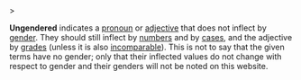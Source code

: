 <!-- markdownlint-disable MD041 -->>
**Ungendered** indicates a [pronoun](pronomen.md) or [adjective](adiectivum.md) that does not inflect by [gender](genus.md). They should still inflect by [numbers](numerus.md) and by [cases](casus.md), and the adjective by [grades](gradus.md) (unless it is also [incomparable](incomparabile.md)). This is not to say that the given terms have no gender; only that their inflected values do not change with respect to gender and their genders will not be noted on this website.
